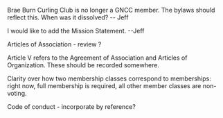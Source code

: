 Brae Burn Curling Club is no longer a GNCC member. The bylaws should reflect this.
When was it dissolved? -- Jeff

I would like to add the Mission Statement. --Jeff

Articles of Association - review ?

Article V refers to the Agreement of Association and Articles of Organization.
These should be recorded somewhere.


Clarity over how two membership classes correspond to memberships: 
right now, full membership is required, all other member classes are non-voting.


Code of conduct - incorporate by reference?